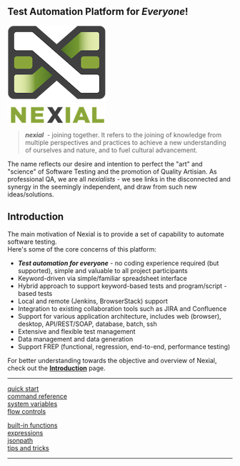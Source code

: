 ## Test Automation Platform for _Everyone_!

<img src="image/logo-x.png" alt="Nexial" style="box-shadow:none"/>

> _**nexial**_  - joining together.  It refers to the joining of knowledge from multiple perspectives 
and practices to achieve a new understanding of ourselves and nature, and to fuel cultural 
advancement. 

The name reflects our desire and intention to perfect the "art" and "science" of Software Testing 
and the promotion of Quality Artisian.  As professional QA, we are all _nexialists_ - we see links
in the disconnected and synergy in the seemingly independent, and draw from such new 
ideas/solutions.


## Introduction

The main motivation of Nexial is to provide a set of capability to automate software testing.  
Here's some of the core concerns of this platform:

- ***Test automation for everyone*** - no coding experience required (but supported), simple and 
  valuable to all project participants
- Keyword-driven via simple/familiar spreadsheet interface
- Hybrid approach to support keyword-based tests and program/script -based tests
- Local and remote (Jenkins, BrowserStack) support
- Integration to existing collaboration tools such as JIRA and Confluence
- Support for various application architecture, includes web (browser), desktop, API/REST/SOAP, 
		database, batch, ssh
- Extensive and flexible test management
- Data management and data generation
- Support FREP (functional, regression, end-to-end, performance testing)

For better understanding towards the objective and overview of Nexial, check out 
the **[Introduction](quickstart/IntroductionAndFAQ)** page.

---------------------------------------------

<a href="quickstart"><div class="quick_link">quick start</div></a>
<a href="commands"><div class="quick_link">command reference</div></a>
<a href="systemvars"><div class="quick_link">system variables</div></a>
<a href="flowcontrols"><div class="quick_link">flow controls</div></a>

<div style="clear:both" />

<a href="functions"><div class="quick_link">built-in functions</div></a>
<a href="expressions"><div class="quick_link">expressions</div></a>
<a href="jsonpath"><div class="quick_link">jsonpath</div></a>
<a href="tipsandtricks"><div class="quick_link">tips and tricks</div></a>

<div style="clear:both" />

---------------------------------------------
